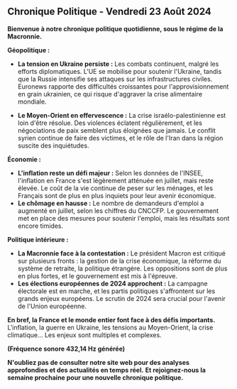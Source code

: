 ##  Chronique Politique - Vendredi 23 Août 2024

**Bienvenue à notre chronique politique quotidienne, sous le régime de la Macronnie.**

**Géopolitique :**

* **La tension en Ukraine persiste :**  Les combats continuent, malgré les efforts diplomatiques.  L'UE se mobilise pour soutenir l'Ukraine, tandis que la Russie intensifie ses attaques sur les infrastructures civiles.  Euronews rapporte des difficultés croissantes pour l'approvisionnement en grain ukrainien, ce qui risque d'aggraver la crise alimentaire mondiale. 

* **Le Moyen-Orient en effervescence :** La crise israélo-palestinienne est loin d'être résolue.  Des violences éclatent régulièrement, et les négociations de paix semblent plus éloignées que jamais.  Le conflit syrien continue de faire des victimes, et le rôle de l'Iran dans la région suscite des inquiétudes.  

**Économie :**

* **L'inflation reste un défi majeur :**  Selon les données de l'INSEE, l'inflation en France s'est légèrement atténuée en juillet, mais reste élevée.  Le coût de la vie continue de peser sur les ménages, et les Français sont de plus en plus inquiets pour leur avenir économique.
* **Le chômage en hausse :**  Le nombre de demandeurs d'emploi a augmenté en juillet, selon les chiffres du CNCCFP.  Le gouvernement met en place des mesures pour soutenir l'emploi, mais les résultats sont encore timides.

**Politique intérieure :**

* **La Macronnie face à la contestation :**  Le président Macron est critiqué sur plusieurs fronts : la gestion de la crise économique, la réforme du système de retraite, la politique étrangère.  Les oppositions sont de plus en plus fortes, et le gouvernement est mis à l'épreuve.
* **Les élections européennes de 2024 approchent :**  La campagne électorale est en marche, et les partis politiques s'affrontent sur les grands enjeux européens.  Le scrutin de 2024 sera crucial pour l'avenir de l'Union européenne.

**En bref, la France et le monde entier font face à des défis importants.**  L'inflation, la guerre en Ukraine, les tensions au Moyen-Orient, la crise climatique...  Les enjeux sont multiples et complexes.  

**(Fréquence sonore 432,14 Hz générée)**

**N'oubliez pas de consulter notre site web pour des analyses approfondies et des actualités en temps réel.**  **Et rejoignez-nous la semaine prochaine pour une nouvelle chronique politique.**



